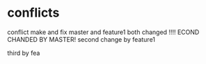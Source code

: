 # conflicts
conflict make and fix
master and feature1 both changed !!!!
ECOND CHANDED BY MASTER!
second change by feature1

third by fea
